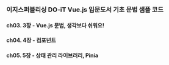 ### 이지스퍼블리싱 DO-iT Vue.js 입문도서 기초 문법 샘플 코드 

#### ch03. 3장 - Vue.js 문법, 생각보다 쉬워요!
#### ch04. 4장 - 컴포넌트
#### ch05. 5장 - 상태 관리 라이브러리, Pinia
